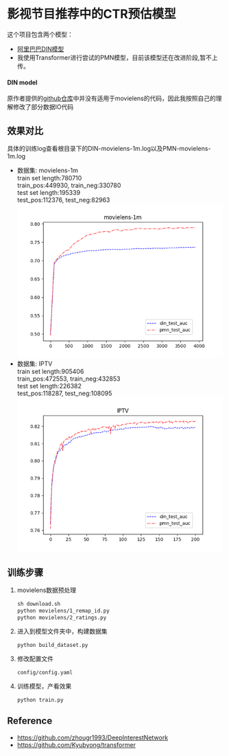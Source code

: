 影视节目推荐中的CTR预估模型
===============
这个项目包含两个模型：
- [阿里巴巴DIN模型](https://github.com/zhougr1993/DeepInterestNetwork)
- 我使用Transformer进行尝试的PMN模型，目前该模型还在改进阶段,暂不上传。


#### DIN model
原作者提供的[github仓库](https://github.com/zhougr1993/DeepInterestNetwork)中并没有适用于movielens的代码，因此我按照自己的理解修改了部分数据IO代码

## 效果对比
具体的训练log查看根目录下的DIN-movielens-1m.log以及PMN-movielens-1m.log
- 数据集: movielens-1m\
train set length:780710\
train_pos:449930, train_neg:330780\
test set length:195339\
test_pos:112376, test_neg:82963\
![](./movielens-1m.png)
- 数据集: IPTV\
train set length:905406\
train_pos:472553, train_neg:432853\
test set length:226382\
test_pos:118287, test_neg:108095\
![](./IPTV.png)

## 训练步骤
1. movielens数据预处理
   ```
   sh download.sh
   python movielens/1_remap_id.py
   python movielens/2_ratings.py
   ```
2. 进入到模型文件夹中，构建数据集
    ```
    python build_dataset.py
    ```
3. 修改配置文件
    ```
    config/config.yaml
    ```
4. 训练模型，产看效果
    ```
    python train.py
    ```

## Reference
- https://github.com/zhougr1993/DeepInterestNetwork
- https://github.com/Kyubyong/transformer
